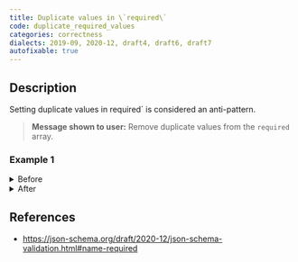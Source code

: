 ```yaml
---
title: Duplicate values in \`required\`
code: duplicate_required_values
categories: correctness
dialects: 2019-09, 2020-12, draft4, draft6, draft7
autofixable: true
---
```


## Description
Setting duplicate values in required` is considered an anti-pattern.

> **Message shown to user:**
> Remove duplicate values from the `required` array.

### Example 1
<details><summary>Before</summary>

```json
{
  "type": "object",
  "required": [
    "id",
    "name",
    "id"
  ]
}
```
</details>

<details><summary>After</summary>

```json
{
  "type": "object",
  "required": [
    "id",
    "name"
  ]
}
```
</details>

## References
* <https://json-schema.org/draft/2020-12/json-schema-validation.html#name-required>
